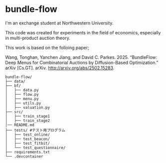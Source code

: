 # bundle-flow
I'm an exchange student at Northwestern University.  

This code was created for experiments in the field of economics, especially in multi-product auction theory.

This work is based on the folloing paper;   

Wang, Tonghan, Yanchen Jiang, and David C. Parkes. 2025. “BundleFlow: Deep Menus for Combinatorial Auctions by Diffusion-Based Optimization.” arXiv [Cs.GT]. arXiv. http://arxiv.org/abs/2502.15283.


```
bundle-flow/
├── data/ 
├── bf/ 
│   ├── data.py
│   ├── flow.py
│   ├── menu.py
│   ├── utils.py
│   ├── valuation.py
├── src/ 
│   ├── train_stage1
│   ├── train_stage2
│── README.md
├── tests/ #テスト用プログラム
│   ├── test_online/
│   ├── test_beacon/
│   ├── test_fitbit/
│   └── test_questionnaire/
├── requirements.txt         
└── .devcontainer         
```